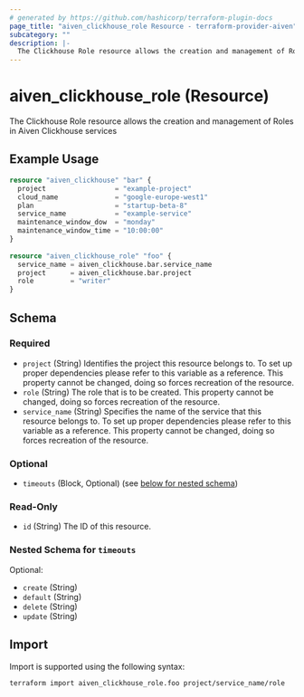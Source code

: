 ```yaml
---
# generated by https://github.com/hashicorp/terraform-plugin-docs
page_title: "aiven_clickhouse_role Resource - terraform-provider-aiven"
subcategory: ""
description: |-
  The Clickhouse Role resource allows the creation and management of Roles in Aiven Clickhouse services
---
```


# aiven_clickhouse_role (Resource)

The Clickhouse Role resource allows the creation and management of Roles in Aiven Clickhouse services

## Example Usage

```terraform
resource "aiven_clickhouse" "bar" {
  project                 = "example-project"
  cloud_name              = "google-europe-west1"
  plan                    = "startup-beta-8"
  service_name            = "example-service"
  maintenance_window_dow  = "monday"
  maintenance_window_time = "10:00:00"
}
			
resource "aiven_clickhouse_role" "foo" {
  service_name = aiven_clickhouse.bar.service_name
  project      = aiven_clickhouse.bar.project
  role         = "writer"
}
```

<!-- schema generated by tfplugindocs -->
## Schema

### Required

- `project` (String) Identifies the project this resource belongs to. To set up proper dependencies please refer to this variable as a reference. This property cannot be changed, doing so forces recreation of the resource.
- `role` (String) The role that is to be created. This property cannot be changed, doing so forces recreation of the resource.
- `service_name` (String) Specifies the name of the service that this resource belongs to. To set up proper dependencies please refer to this variable as a reference. This property cannot be changed, doing so forces recreation of the resource.

### Optional

- `timeouts` (Block, Optional) (see [below for nested schema](#nestedblock--timeouts))

### Read-Only

- `id` (String) The ID of this resource.

<a id="nestedblock--timeouts"></a>
### Nested Schema for `timeouts`

Optional:

- `create` (String)
- `default` (String)
- `delete` (String)
- `update` (String)

## Import

Import is supported using the following syntax:

```shell
terraform import aiven_clickhouse_role.foo project/service_name/role
```
